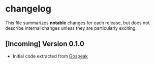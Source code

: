 # changelog

This file summarizes **notable** changes for each release, but does not describe internal changes unless they are particularly exciting.

## [Incoming] Version 0.1.0

- Initial code extracted from [Gospeak](https://github.com/gospeak-io/gospeak)
